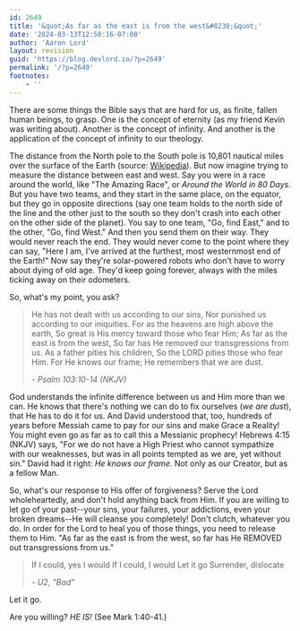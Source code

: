 ```yaml
---
id: 2649
title: '&quot;As far as the east is from the west&#8230;&quot;'
date: '2024-03-13T12:50:16-07:00'
author: 'Aaron Lord'
layout: revision
guid: 'https://blog.devlord.io/?p=2649'
permalink: '/?p=2649'
footnotes:
    - ''
---
```


There are some things the Bible says that are hard for us, as finite, fallen human beings, to grasp. One is the concept of eternity (as my friend Kevin was writing about). Another is the concept of infinity. And another is the application of the concept of infinity to our theology.

The distance from the North pole to the South pole is 10,801 nautical miles over the surface of the Earth (source: <a href="http://en.wikipedia.org/wiki/Earth" target="_blank" rel="noopener">Wikipedia</a>). But now imagine trying to measure the distance between east and west. Say you were in a race around the world, like "The Amazing Race", or <i>Around the World in 80 Days</i>. But you have two teams, and they start in the same place, on the equator, but they go in opposite directions (say one team holds to the north side of the line and the other just to the south so they don't crash into each other on the other side of the planet). You say to one team, "Go, find East," and to the other, "Go, find West." And then you send them on their way. They would never reach the end. They would never come to the point where they can say, "Here I am, I've arrived at the furthest, most westernmost end of the Earth!" Now say they're solar-powered robots who don't have to worry about dying of old age. They'd keep going forever, always with the miles ticking away on their odometers.

So, what's my point, you ask?
<blockquote>He has not dealt with us according to our sins,
Nor punished us according to our iniquities.
For as the heavens are high above the earth,
So great is His mercy toward those who fear Him;
As far as the east is from the west,
So far has He removed our transgressions from us.
As a father pities his children,
So the LORD pities those who fear Him.
For He knows our frame;
He remembers that we are dust.

<i>- Psalm 103:10-14 (NKJV)</i></blockquote>
God understands the infinite difference between us and Him more than we can. He knows that there's nothing we can do to fix ourselves (<i>we are dust</i>), that He has to do it for us. And David understood that, too, hundreds of years before Messiah came to pay for our sins and make Grace a Reality! You might even go as far as to call this a Messianic prophecy! Hebrews 4:15 (NKJV) says, "For we do not have a High Priest who cannot sympathize with our weaknesses, but was in all points tempted as we are, yet without sin." David had it right: <i>He knows our frame.</i> Not only as our Creator, but as a fellow Man.

So, what's our response to His offer of forgiveness? Serve the Lord wholeheartedly, and don't hold anything back from Him. If you are willing to let go of your past--your sins, your failures, your addictions, even your broken dreams--He will cleanse you completely! Don't clutch, whatever you do. In order for the Lord to heal you of those things, you need to release them to Him. "As far as the east is from the west, so far has He REMOVED out transgressions from us."
<blockquote>If I could, yes I would
If I could, I would
Let it go
Surrender, dislocate

<i>- U2, "Bad"</i></blockquote>
Let it go.

Are you willing? <i>HE IS!</i> (See Mark 1:40-41.)
<div class="blogger-post-footer"><img src="https://blogger.googleusercontent.com/tracker/2602771351651662379-8137179717758129107?l=mustfollow.blogspot.com" alt="" width="1" height="1" /></div>
